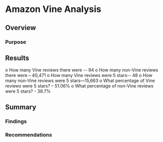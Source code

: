 # Amazon Vine Analysis
## Overview
### Purpose

## Results
o	How many Vine reviews there were -- 94
o	How many non-Vine reviews there were – 40,471
o	How many Vine reviews were 5 stars-- 48
o	How many non-Vine reviews were 5 stars—15,663
o	What percentage of Vine reviews were 5 stars? – 51.06%
o	What percentage of non-Vine reviews were 5 stars? - 38.7%

## Summary
### Findings
### Recommendations 

